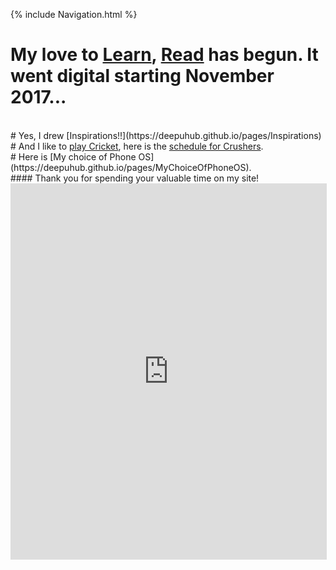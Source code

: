 {% include Navigation.html %}
<br>
# My love to <a href="https://deepuhub.github.io/learning-list/" target="_blank">Learn</a>, <a href="https://deepuhub.github.io/reading-list/" target="_blank">Read</a> has begun. It went digital starting November 2017... 
<br>
# Yes, I drew [Inspirations!!](https://deepuhub.github.io/pages/Inspirations)
<br>
# And I like to <a href="https://cricclubs.com/IndiaHouseHoustonPremierLeague/viewPlayer.do?playerId=648419&clubId=3935" target="_blank">play Cricket</a>, here is the <a href="https://cricclubs.com/IndiaHouseHoustonPremierLeague/teamSchedule.do?teamId=30&clubId=3935" target="_blank">schedule for Crushers</a>.
<br>
# Here is [My choice of Phone OS](https://deepuhub.github.io/pages/MyChoiceOfPhoneOS).
<br>
#### Thank you for spending your valuable time on my site!

<iframe width="100%" height="600" frameborder="0" style="border: 1px solid #ddd;" src="https://runsignup.com/Race/Results/33280/?embed&resultSetId=35542"></iframe>
